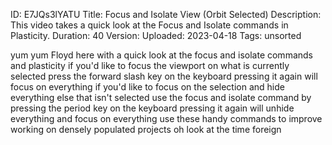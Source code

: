 ID: E7JQs3lYATU
Title: Focus and Isolate View (Orbit Selected)
Description: This video takes a quick look at the Focus and Isolate commands in Plasticity.
Duration: 40
Version: 
Uploaded: 2023-04-18
Tags: unsorted

yum yum Floyd here with a quick look at
the focus and isolate commands and
plasticity if you'd like to focus the
viewport on what is currently selected
press the forward slash key on the
keyboard pressing it again will focus on
everything if you'd like to focus on the
selection and hide everything else that
isn't selected use the focus and isolate
command by pressing the period key on
the keyboard pressing it again will
unhide everything and focus on
everything use these handy commands to
improve working on densely populated
projects oh look at the time
foreign

